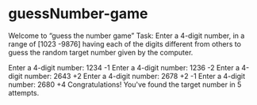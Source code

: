 # guessNumber-game

Welcome to “guess the number game” 
Task: Enter a 4-digit number, in a range of [1023 -9876] having each of the digits different from others to guess the random target number given by the computer.

Enter a 4-digit number:
1234
-1
Enter a 4-digit number:
1236
-2
Enter a 4-digit number:
2643
+2 
Enter a 4-digit number:
2678
+2 -1
Enter a 4-digit number:
2680
+4 
Congratulations! You've found the target number in 5 attempts.
